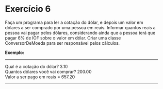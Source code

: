 # Exercício 6

Faça um programa para ler a cotação do dólar, e depois um valor em dólares a ser comprado por uma pessoa em reais. Informar quantos reais a pessoa vai pagar pelos dólares, considerando ainda que a pessoa terá que pagar 6% de IOF sobre o valor em dólar. Criar uma classe ConversorDeMoeda para ser responsável pelos cálculos.

**Exemplo:**
* * *
Qual é a cotação do dólar? 3.10<br />
Quantos dólares você vai comprar? 200.00<br />
Valor a ser pago em reais = 657.20<br />

* * * 

